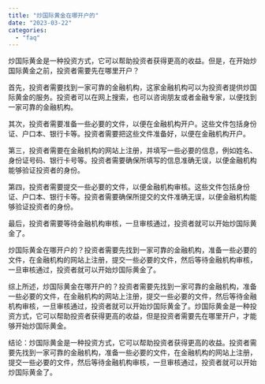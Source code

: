 ```yaml
---
title: "炒国际黄金在哪开户的"
date: "2023-03-22"
categories: 
  - "faq"
---
```


炒国际黄金是一种投资方式，它可以帮助投资者获得更高的收益。但是，在开始炒国际黄金之前，投资者需要先在哪里开户？

首先，投资者需要找到一家可靠的金融机构，这家金融机构可以为投资者提供炒国际黄金的服务。投资者可以在网上搜索，也可以咨询朋友或者金融专家，以便找到一家可靠的金融机构。

其次，投资者需要准备一些必要的文件，以便在金融机构开户。这些文件包括身份证、户口本、银行卡等。投资者需要把这些文件准备好，以便在金融机构开户。

第三，投资者需要在金融机构的网站上注册，并填写一些必要的信息，例如姓名、身份证号码、银行卡号等。投资者需要确保所填写的信息准确无误，以便金融机构能够验证投资者的身份。

第四，投资者需要提交一些必要的文件，以便金融机构审核。这些文件包括身份证、户口本、银行卡等。投资者需要确保所提交的文件准确无误，以便金融机构能够验证投资者的身份。

最后，投资者需要等待金融机构审核，一旦审核通过，投资者就可以开始炒国际黄金了。

炒国际黄金在哪开户的？投资者需要先找到一家可靠的金融机构，准备一些必要的文件，在金融机构的网站上注册，提交一些必要的文件，然后等待金融机构审核，一旦审核通过，投资者就可以开始炒国际黄金了。

综上所述，炒国际黄金在哪开户的？投资者需要先找到一家可靠的金融机构，准备一些必要的文件，在金融机构的网站上注册，提交一些必要的文件，然后等待金融机构审核，一旦审核通过，投资者就可以开始炒国际黄金了。炒国际黄金是一种投资方式，它可以帮助投资者获得更高的收益，但是投资者需要先在哪里开户，才能够开始炒国际黄金。

结论：炒国际黄金是一种投资方式，它可以帮助投资者获得更高的收益。投资者需要先找到一家可靠的金融机构，准备一些必要的文件，在金融机构的网站上注册，提交一些必要的文件，然后等待金融机构审核，一旦审核通过，投资者就可以开始炒国际黄金了。
